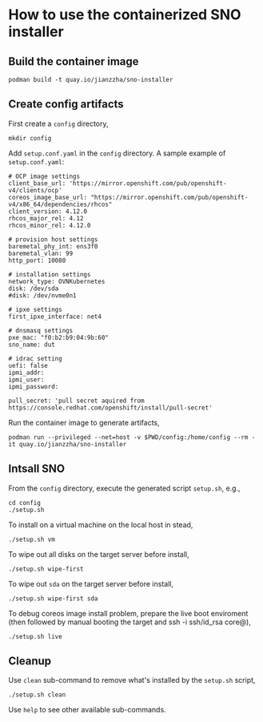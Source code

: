 # How to use the containerized SNO installer

## Build the container image

```
podman build -t quay.io/jianzzha/sno-installer
```

## Create config artifacts 

First create a `config` directory,

```
mkdir config
```

Add `setup.conf.yaml` in the `config` directory. A sample example of `setup.conf.yaml`:

```
# OCP image settings
client_base_url: 'https://mirror.openshift.com/pub/openshift-v4/clients/ocp'
coreos_image_base_url: "https://mirror.openshift.com/pub/openshift-v4/x86_64/dependencies/rhcos"
client_version: 4.12.0
rhcos_major_rel: 4.12
rhcos_minor_rel: 4.12.0

# provision host settings
baremetal_phy_int: ens3f0
baremetal_vlan: 99
http_port: 10080

# installation settings
network_type: OVNKubernetes
disk: /dev/sda
#disk: /dev/nvme0n1

# ipxe settings
first_ipxe_interface: net4

# dnsmasq settings
pxe_mac: "f0:b2:b9:04:9b:60"
sno_name: dut

# idrac setting
uefi: false
ipmi_addr:
ipmi_user: 
ipmi_password:

pull_secret: 'pull secret aquired from https://console.redhat.com/openshift/install/pull-secret'
```

Run the container image to generate artifacts,

```
podman run --privileged --net=host -v $PWD/config:/home/config --rm -it quay.io/jianzzha/sno-installer
```

## Intsall SNO

From the `config` directory, execute the generated script `setup.sh`, e.g.,

```
cd config
./setup.sh
```

To install on a virtual machine on the local host in stead,
```
./setup.sh vm
```

To wipe out all disks on the target server before install,
```
./setup.sh wipe-first
```

To wipe out `sda` on the target server before install,
```
./setup.sh wipe-first sda
```

To debug coreos image install problem, prepare the live boot enviroment (then followed by manual booting the target and ssh -i ssh/id_rsa core@<targeti ip>),
```
./setup.sh live
```

## Cleanup

Use `clean` sub-command to remove what's installed by the `setup.sh` script,

```
./setup.sh clean
```

Use `help` to see other available sub-commands.

